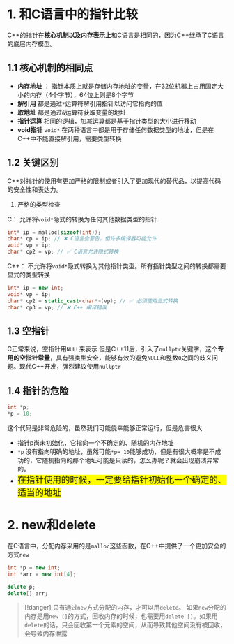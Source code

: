 
# 1. 和C语言中的指针比较

C++的指针在**核心机制以及内存表示上**和C语言是相同的，因为C++继承了C语言的底层内存模型。
## 1.1  核心机制的相同点
- **内存地址** ： 指针本质上就是存储内存地址的变量，在32位机器上占用固定大小的内存（4个字节），64位上则是8个字节
- **解引用**  都是通过`*`运算符解引用指针以访问它指向的值
- **取地址**   都是通过`&`运算符获取变量的地址
- **指针运算**  相同的逻辑，加减运算都是基于指针类型的大小进行移动
- **void指针**    `void*` 在两种语言中都是用于存储任何数据类型的地址，但是在C++中不能直接解引用，需要类型转换

## 1.2 关键区别

C++对指针的使用有更加严格的限制或者引入了更加现代的替代品，以提高代码的安全性和表达力。

1. 严格的类型检查

C： 允许将`void*`隐式的转换为任何其他数据类型的指针

```c
int* ip = malloc(sizeof(int));
char* cp = ip; // ❌ C语言会警告，但许多编译器可能允许
void* vp = ip;
char* cp2 = vp; // ✅ C语言允许隐式转换
```

C++： 不允许将`void*`隐式转换为其他指针类型。所有指针类型之间的转换都需要显式的类型转换

```cpp
int* ip = new int;
void* vp = ip;
char* cp2 = static_cast<char*>(vp); // ✅ 必须使用显式转换
char* cp3 = vp; // ❌ C++ 编译错误
```

## 1.3 空指针

C正常来说，空指针用`NULL`来表示
但是C++11后，引入了`nullptr`关键字，这个**专用的空指针常量**，具有强类型安全，能够有效的避免`NULL`和整数`0`之间的歧义问题。现代C++开发，强烈建议使用`nullptr`

## 1.4 指针的危险

```cpp
int *p;
*p = 10;
```

这个代码是非常危险的，虽然我们可能侥幸能够正常运行，但是危害很大
- 指针p尚未初始化，它指向一个不确定的、随机的内存地址
- `*p` 没有指向明确的地址，虽然可能`*p= 10`能够成功，但是有很大概率是不成功的，它随机指向的那个地址可能是只读的，怎么办呢？就会出现崩溃异常的。
- <span class="r" style="font-size:20px;background-color:yellow">在指针使用的时候，一定要给指针初始化一个确定的、适当的地址</span>

# 2. new和delete

在C语言中，分配内存采用的是`malloc`这些函数，在C++中提供了一个更加安全的方式`new`

```cpp
int *p = new int;
int *arr = new int[4];

delete p;
delete[] arr;
```

> [!danger]
> 只有通过`new`方式分配的内存，才可以用`delete`。 如果`new`分配的内存是用`new []`的方式，回收内存的时候，也需要用`delete []`。如果用`delete`的话，只会回收第一个元素的空间，从而导致其他空间没有被回收，会导致内存泄露

